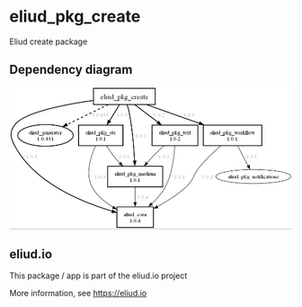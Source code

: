 # eliud_pkg_create

Eliud create package

## Dependency diagram

![Dependency diagram](https://github.com/eliudio/eliud_pkg_create/raw/main/depends.jpg)

## eliud.io

This package / app is part of the eliud.io project

More information, see https://eliud.io

